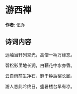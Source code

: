 # 游西禅

**作者**: 伍乔

## 诗词内容

远岫当轩列翠光，高僧一衲万缘忘。

碧松影里地长润，白藉花中水亦香。

云自雨前生净石，鹤于钟后宿长廊。

游人恋此吟终日，盛暑楼台早有凉。

